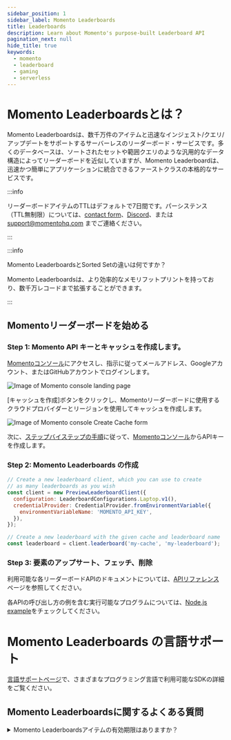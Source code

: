 ```yaml
---
sidebar_position: 1
sidebar_label: Momento Leaderboards
title: Leaderboards
description: Learn about Momento's purpose-built Leaderboard API
pagination_next: null
hide_title: true
keywords:
  - momento
  - leaderboard
  - gaming
  - serverless
---
```


# Momento Leaderboardsとは？

Momento Leaderboardsは、数千万件のアイテムと迅速なインジェスト/クエリ/アップデートをサポートするサーバーレスのリーダーボード・サービスです。多くのデータベースは、ソートされたセットや範囲クエリのような汎用的なデータ構造によってリーダーボードを近似していますが、Momento Leaderboardは、迅速かつ簡単にアプリケーションに統合できるファーストクラスの本格的なサービスです。

:::info

リーダーボードアイテムのTTLはデフォルトで7日間です。パーシステンス（TTL無制限）については、[contact form](https://www.gomomento.com/contact-us)、[Discord](https://discord.com/invite/3HkAKjUZGq)、または support@momentohq.com までご連絡ください。

:::

:::info

Momento LeaderboardsとSorted Setの違いは何ですか？

Momento Leaderboardsは、より効率的なメモリフットプリントを持っており、数千万レコードまで拡張することができます。

:::


## Momentoリーダーボードを始める

### Step 1: Momento API キーとキャッシュを作成します。

[Momentoコンソール](https://console.gomomento.com/tokens)にアクセスし、指示に従ってメールアドレス、Googleアカウント、またはGitHubアカウントでログインします。

![Image of Momento console landing page](@site/static/img/getting-started/console.png)

[キャッシュを作成]ボタンをクリックし、Momentoリーダーボードに使用するクラウドプロバイダーとリージョンを使用してキャッシュを作成します。

![Image of Momento console Create Cache form](@site/static/img/console-create-cache-form.png)

次に、[ステップバイステップの手順](https://docs.momentohq.com/cache/authentication/api-keys)に従って、[Momentoコンソール](https://console.gomomento.com)からAPIキーを作成します。

### Step 2: Momento Leaderboards の作成

```javascript
// Create a new leaderboard client, which you can use to create
// as many leaderboards as you wish
const client = new PreviewLeaderboardClient({
  configuration: LeaderboardConfigurations.Laptop.v1(),
  credentialProvider: CredentialProvider.fromEnvironmentVariable({
    environmentVariableName: 'MOMENTO_API_KEY',
  }),
});

// Create a new leaderboard with the given cache and leaderboard name
const leaderboard = client.leaderboard('my-cache', 'my-leaderboard');
```

### Step 3: 要素のアップサート、フェッチ、削除

利用可能な各リーダーボードAPIのドキュメントについては、[APIリファレンス](/leaderboards/api-reference/index.mdx)ページを参照してください。

各APIの呼び出し方の例を含む実行可能なプログラムについては、[Node.js example](https://github.com/momentohq/client-sdk-javascript/blob/main/examples/nodejs/cache/leaderboard.ts)をチェックしてください。


# Momento Leaderboards の言語サポート
[言語サポートページ](./language-support/language-support.md)で、さまざまなプログラミング言語で利用可能なSDKの詳細をご覧ください。


## Momento Leaderboardsに関するよくある質問

<details>
  <summary>Momento Leaderboardsアイテムの有効期限はありますか？</summary>
  Momentoのリーダーボードアイテムには、デフォルトで7日間のTTLが設定されています。リーダーボードアイテムのデフォルトのTTLが機能しない場合は、support@momentohq.com、制限の解除についてご相談ください。
</details>

